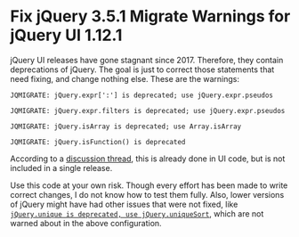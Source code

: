 # Fix jQuery 3.5.1 Migrate Warnings for jQuery UI 1.12.1
jQuery UI releases have gone stagnant since 2017. Therefore, they contain deprecations of jQuery. The goal is just to correct those statements that need fixing, and change nothing else. These are the warnings:

    JQMIGRATE: jQuery.expr[':'] is deprecated; use jQuery.expr.pseudos

    JQMIGRATE: jQuery.expr.filters is deprecated; use jQuery.expr.pseudos

    JQMIGRATE: jQuery.isArray is deprecated; use Array.isArray

    JQMIGRATE: jQuery.isFunction() is deprecated

According to a [discussion thread](https://github.com/jquery/jquery/commit/1b9575b9d14399e9426b9eacdd92b3717846c3f2), this is already done in UI code, but is not included in a single release.

Use this code at your own risk. Though every effort has been made to write correct changes, I do not know how to test them fully. Also, lower versions of jQuery might have had other issues that were not fixed, like [`jQuery.unique is deprecated, use jQuery.uniqueSort`](https://stackoverflow.com/a/46035524/4682228), which are not warned about in the above configuration.

